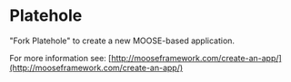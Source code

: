 Platehole
=====

"Fork Platehole" to create a new MOOSE-based application.

For more information see: [http://mooseframework.com/create-an-app/](http://mooseframework.com/create-an-app/)
